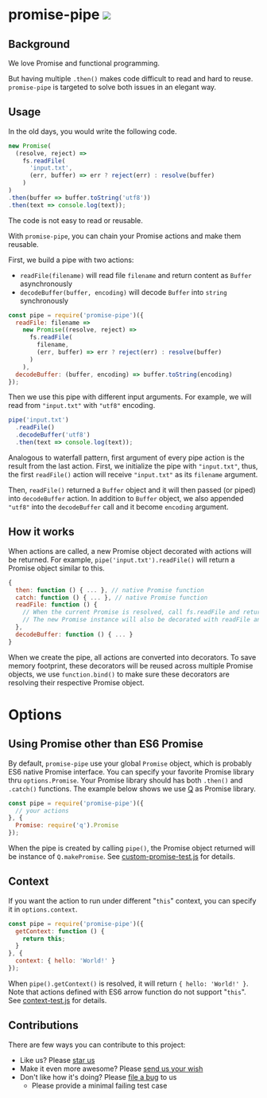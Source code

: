 # promise-pipe [<img src="https://travis-ci.org/compulim/promise-pipe.svg?branch=master" />](https://travis-ci.org/compulim/promise-pipe)

Background
---

We love Promise and functional programming.

But having multiple `.then()` makes code difficult to read and hard to reuse. `promise-pipe` is targeted to solve both issues in an elegant way.

Usage
---

In the old days, you would write the following code.

```js
new Promise(
  (resolve, reject) =>
    fs.readFile(
      'input.txt',
      (err, buffer) => err ? reject(err) : resolve(buffer)
    )
)
.then(buffer => buffer.toString('utf8'))
.then(text => console.log(text));
```

The code is not easy to read or reusable.

With `promise-pipe`, you can chain your Promise actions and make them reusable.

First, we build a pipe with two actions:

* `readFile(filename)` will read file `filename` and return content as `Buffer` asynchronously
* `decodeBuffer(buffer, encoding)` will decode `Buffer` into `string` synchronously

```js
const pipe = require('promise-pipe')({
  readFile: filename =>
    new Promise((resolve, reject) =>
      fs.readFile(
        filename,
        (err, buffer) => err ? reject(err) : resolve(buffer)
      )
    ),
  decodeBuffer: (buffer, encoding) => buffer.toString(encoding)
});
```

Then we use this pipe with different input arguments. For example, we will read from `"input.txt"` with `"utf8"` encoding.

```js
pipe('input.txt')
  .readFile()
  .decodeBuffer('utf8')
  .then(text => console.log(text));
```

Analogous to waterfall pattern, first argument of every pipe action is the result from the last action. First, we initialize the pipe with `"input.txt"`, thus, the first `readFile()` action will receive `"input.txt"` as its `filename` argument.

Then, `readFile()` returned a `Buffer` object and it will then passed (or piped) into `decodeBuffer` action. In addition to `Buffer` object, we also appended `"utf8"` into the `decodeBuffer` call and it become `encoding` argument.

How it works
---

When actions are called, a new Promise object decorated with actions will be returned. For example, `pipe('input.txt').readFile()` will return a Promise object similar to this.

```js
{
  then: function () { ... }, // native Promise function
  catch: function () { ... }, // native Promise function
  readFile: function () {
    // When the current Promise is resolved, call fs.readFile and return a new Promise
    // The new Promise instance will also be decorated with readFile and decodeBuffer
  },
  decodeBuffer: function () { ... }
}
```

When we create the pipe, all actions are converted into decorators. To save memory footprint, these decorators will be reused across multiple Promise objects, we use `function.bind()` to make sure these decorators are resolving their respective Promise object.

Options
===

Using Promise other than ES6 Promise
---

By default, `promise-pipe` use your global `Promise` object, which is probably ES6 native Promise interface. You can specify your favorite Promise library thru `options.Promise`. Your Promise library should has both `.then()` and `.catch()` functions. The example below shows we use [Q](http://npmjs.org/package/q) as Promise library.

```js
const pipe = require('promise-pipe')({
  // your actions
}, {
  Promise: require('q').Promise
});
```

When the pipe is created by calling `pipe()`, the Promise object returned will be instance of `Q.makePromise`. See [custom-promise-test.js](test/custom-promise-test.js) for details.

Context
---

If you want the action to run under different "`this`" context, you can specify it in `options.context`.

```js
const pipe = require('promise-pipe')({
  getContext: function () {
    return this;
  }
}, {
  context: { hello: 'World!' }
});
```

When `pipe().getContext()` is resolved, it will return `{ hello: 'World!' }`. Note that actions defined with ES6 arrow function do not support "`this`". See [context-test.js](test/context-test.js) for details.


Contributions
---

There are few ways you can contribute to this project:
* Like us? Please [star us](../../stargazers/)
* Make it even more awesome? Please [send us your wish](../../issues/new/)
* Don't like how it's doing? Please [file a bug](../../issues/) to us
  * Please provide a minimal failing test case
